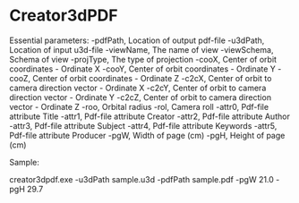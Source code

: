 # Creator3dPDF

Essential parameters:
    -pdfPath,       Location of output pdf-file
    -u3dPath,       Location of input u3d-file
    -viewName,      The name of view
    -viewSchema,    Schema of view
    -projType,      The type of projection
    -cooX,          Center of orbit coordinates - Ordinate X
    -cooY,          Center of orbit coordinates - Ordinate Y
    -cooZ,          Center of orbit coordinates - Ordinate Z
    -c2cX,          Center of orbit to camera direction vector - Ordinate X
    -c2cY,          Center of orbit to camera direction vector - Ordinate Y
    -c2cZ,          Center of orbit to camera direction vector - Ordinate Z
    -roo,           Orbital radius
    -rol,           Camera roll
    -attr0,         Pdf-file attribute Title
    -attr1,         Pdf-file attribute Creator
    -attr2,         Pdf-file attribute Author
    -attr3,         Pdf-file attribute Subject
    -attr4,         Pdf-file attribute Keywords
    -attr5,         Pdf-file attribute Producer
    -pgW,           Width of page (cm)
    -pgH,           Height of page (cm)
    
Sample:

creator3dpdf.exe -u3dPath sample.u3d -pdfPath sample.pdf -pgW 21.0 -pgH 29.7
